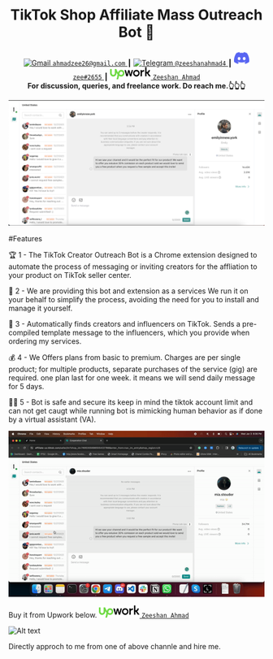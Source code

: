 <h1 align="center">TikTok Shop Affiliate Mass Outreach Bot 🤖</h1>

<div align="center">
  <a href="https://mail.google.com/mail/u/?authuser=ahmadzee26@gmail.com">
    <img alt="Gmail" width="30px" src="https://edent.github.io/SuperTinyIcons/images/svg/gmail.svg" />
    <code>ahmadzee26@gmail.com</code>
  </a>
  <span> ┃ </span>
  
  <a href="https://t.me/zeeshanahmad4">
    <img alt="Telegram" width="30px" src="https://edent.github.io/SuperTinyIcons/images/svg/telegram.svg" />
    <code>@zeeshanahmad4</code>
  </a>
  <span> ┃ </span>
  
  <a href="https://discord.com">
    <img alt="Discord" width="30px" src="https://github.com/Zeeshanahmad4/RealEstateMate-WhatsApp-Group-Management-Bot/blob/main/discord-icon-svgrepo-com.svg" />
    <code>zee#2655</code>
  </a>
  <span> ┃ </span>
  
  <a href="https://www.upwork.com/freelancers/zeeshanahmad291">
    <img alt="Upwork" width="80px" src="https://github.com/Zeeshanahmad4/Zeeshanahmad4/blob/main/upwork.svg" />
    <code>Zeeshan Ahmad</code>
  </a>
  
  <br />
  <strong>For discussion, queries, and freelance work. Do reach me.👆👆👆</strong>
</div>

![Alt text](https://github.com/Zeeshanahmad4/TikTok-Shop-Affiliate-Mass-Outreach-Bot/blob/main/Screenshot%202024-01-03%20at%205.58.11%20PM.png)



#Features

🏆 1 - The TikTok Creator Outreach Bot is a Chrome extension designed to automate the process of messaging or inviting creators for the affliation to your product on TikTok seller center.

🔧 2 - We are providing this bot and extension as a services We run it on your behalf to simplify the process, avoiding the need for you to install and manage it yourself.

🎯 3 - Automatically finds creators and influencers on TikTok. Sends a pre-compiled template message to the influencers, which you provide when ordering my services.

💰 4 - We Offers plans from basic to premium. Charges are per single product; for multiple products, separate purchases of the service (gig) are required. one plan last for one week. it means we will send daily message for 5 days.

🕵️‍♂️ 5 - Bot is safe and secure its keep in mind the tiktok account limit and can not get caugt while running bot is mimicking human behavior as if done by a virtual assistant (VA).


![Alt text](https://github.com/Zeeshanahmad4/TikTok-Shop-Affiliate-Mass-Outreach-Bot/blob/main/video.gif)


Buy it from Upwork below.
  <a href="https://www.upwork.com/freelancers/zeeshanahmad291">
    <img alt="Upwork" width="80px" src="https://github.com/Zeeshanahmad4/Zeeshanahmad4/blob/main/upwork.svg" />
    <code>Zeeshan Ahmad</code>
  </a>

![Alt text](https://www.upwork.com/services/product/marketing-tiktok-shop-affiliate-mass-outreach-bot-1735347473404321792)

Directly approch to me from one of above channle and hire me. 


